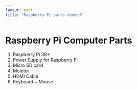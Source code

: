 ```yaml
---
layout: post
title: "Raspberry Pi parts needed"
---
```



# Raspberry Pi Computer Parts

1. Raspberry Pi 3B+
2. Power Supply for Raspberry Pi
3. Micro SD card
4. Monitor
5. HDMI Cable
6. Keyboard + Mouse
